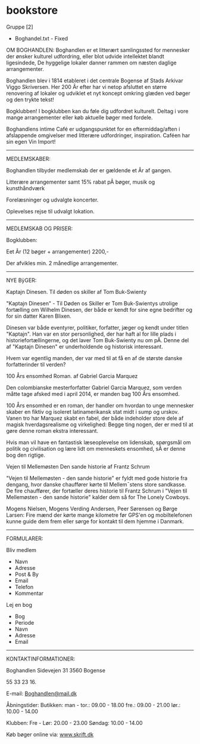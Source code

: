 # bookstore

Gruppe [2]


* Boghandel.txt - Fixed

OM BOGHANDLEN:
Boghandlen er et litterært samlingssted for mennesker der ønsker kulturel udfordring, eller blot udvide intellektet blandt ligesindede, De hyggelige lokaler danner rammen om næsten daglige arrangementer.

Boghandlen blev i 1814 etableret i det centrale Bogense af Stads Arkivar Viggo Skriversen.
Her 200 Âr efter har vi netop afsluttet en større renovering af lokaler og udviklet et nyt koncept omkring glæden ved bøger og den trykte tekst!

Bogklubben!
I bogklubben kan du føle dig udfordret kulturelt. Deltag i vore mange arrangementer eller køb aktuelle bøger med fordele.

Boghandlens intime Café er udgangspunktet for en eftermiddag/aften i afslappende omgivelser med litterære udfordringer, inspiration. Caféen har sin egen Vin Import!



_______________________________________________________________________________________________________

MEDLEMSKABER:

Boghandlen tilbyder medlemskab der er gældende et Âr af gangen.

Litterære arrangementer samt 15% rabat pÂ bøger, musik og kunsthåndværk

Forelæsninger og udvalgte koncerter.

Oplevelses rejse til udvalgt lokation.
_______________________________________________________________________________________________________

MEDLEMSKAB OG PRISER:

Bogklubben:

Eet Âr (12 bøger + arrangementer)	2200,-

Der afvikles min. 2 månedlige arrangementer.
_______________________________________________________________________________________________________
NYE BÿGER:

Kaptajn Dinesen.
Til døden os skiller
af Tom Buk-Swienty

"Kaptajn Dinesen" - Til Døden os Skiller er Tom Buk-Swientys utrolige fortælling om Wilhelm Dinesen, der både er kendt for sine egne bedrifter og for sin datter Karen Blixen.

Dinesen var både eventyrer, politiker, forfatter, jæger og kendt under titlen "Kaptajn". Han var en stor personlighed, der har haft al for lille plads i historiefortællingerne, og det laver Tom Buk-Swienty nu om pÂ. Denne del af "Kaptajn Dinesen" er underholdende og historisk interessant.

Hvem var egentlig manden, der var med til at få en af de største danske forfatterinder til verden?



100 Års ensomhed
Roman.
af Gabriel Garcia Marquez

Den colombianske mesterforfatter Gabriel Garcia Marquez, som verden måtte tage afsked med i april 2014, er manden bag 100 Års ensomhed.

100 Års ensomhed er en roman, der handler om hvordan to unge mennesker skaber en fiktiv og isoleret latinamerikansk stat midt i sump og urskov. Vanen tro har Marquez skabt en fabel, der både indeholder store dele af magisk hverdagsrealisme og virkelighed: Begge ting nogen, der er med til at gøre denne roman ekstra interessant.

Hvis man vil have en fantastisk læseoplevelse om lidenskab, spørgsmål om politik og civilisation og lære lidt om menneskets ensomhed, sÂ er denne bog den rigtige.



Vejen til Mellemøsten
Den sande historie
af Frantz Schrum

"Vejen til Mellemøsten - den sande historie" er fyldt med gode historie fra dengang, hvor danske chauffører kørte til Mellem¯stens store sandkasse. De fire chauffører, der fortæller deres historie til Frantz Schrum i "Vejen til Mellemøsten - den sande historie" kalder dem så for The Lonely Cowboys.

Mogens Nielsen, Mogens Verding Andersen, Peer Sørensen og Børge Larsen: Fire mænd der kørte mange kilometre før GPS'en og mobiltelefonen kunne guide dem frem eller sørge for kontakt til dem hjemme i Danmark.


_______________________________________________________________________________________________________
FORMULARER:

Bliv medlem
- Navn
- Adresse
- Post & By
- Email
- Telefon
- Kommentar

Lej en bog
- Bog
- Periode
- Navn
- Adresse
- Email

_______________________________________________________________________________________________________

KONTAKTINFORMATIONER:

Boghandlen
Sidevejen 31
3560 Bogense


55 33 23 16.

E-mail: Boghandlen@mail.dk

Åbningstider:
Butikken:
man - tor.:	09.00 - 18.00
fre.:		09.00 - 21.00
lør.:		10.00 - 14.00

Klubben:
Fre - Lør:	20.00 - 23.00
Søndag:		10.00 - 14.00

Køb bøger online via: www.skrift.dk
